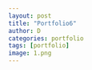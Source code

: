 ```yaml
---
layout: post
title: "Portfolio6"
author: D
categories: portfolio
tags: [portfolio]
image: 1.png
---
```

